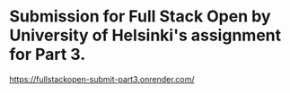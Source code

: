 # Submission for Full Stack Open by University of Helsinki's assignment for Part 3.

https://fullstackopen-submit-part3.onrender.com/

